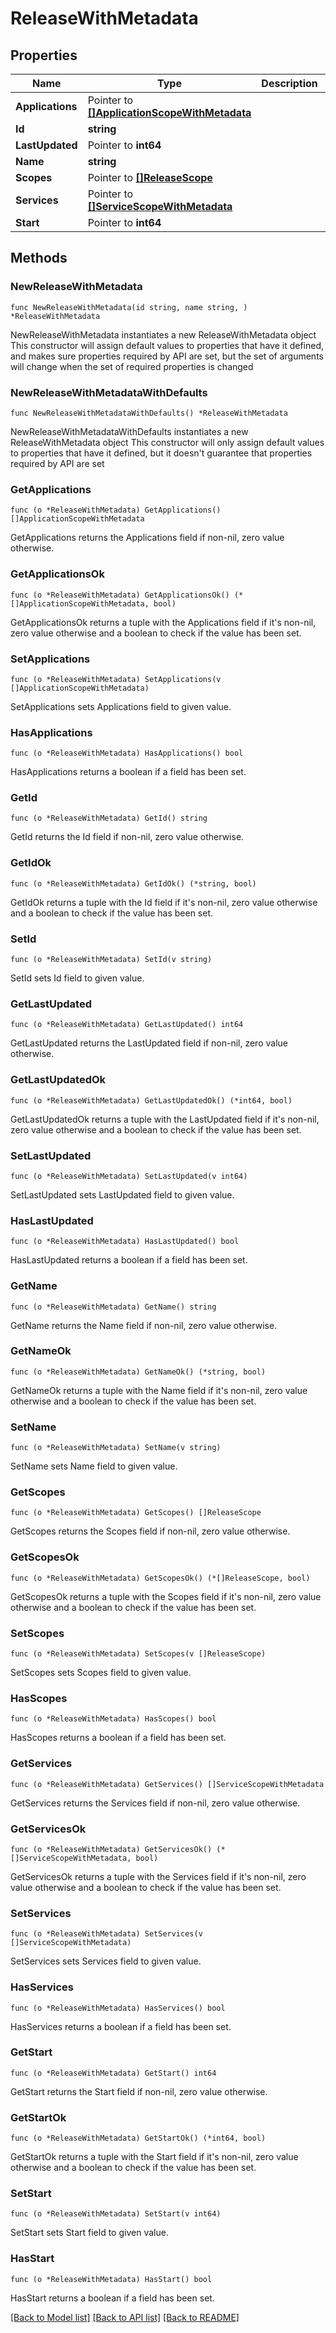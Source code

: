 # ReleaseWithMetadata

## Properties

Name | Type | Description | Notes
------------ | ------------- | ------------- | -------------
**Applications** | Pointer to [**[]ApplicationScopeWithMetadata**](ApplicationScopeWithMetadata.md) |  | [optional] 
**Id** | **string** |  | 
**LastUpdated** | Pointer to **int64** |  | [optional] 
**Name** | **string** |  | 
**Scopes** | Pointer to [**[]ReleaseScope**](ReleaseScope.md) |  | [optional] 
**Services** | Pointer to [**[]ServiceScopeWithMetadata**](ServiceScopeWithMetadata.md) |  | [optional] 
**Start** | Pointer to **int64** |  | [optional] 

## Methods

### NewReleaseWithMetadata

`func NewReleaseWithMetadata(id string, name string, ) *ReleaseWithMetadata`

NewReleaseWithMetadata instantiates a new ReleaseWithMetadata object
This constructor will assign default values to properties that have it defined,
and makes sure properties required by API are set, but the set of arguments
will change when the set of required properties is changed

### NewReleaseWithMetadataWithDefaults

`func NewReleaseWithMetadataWithDefaults() *ReleaseWithMetadata`

NewReleaseWithMetadataWithDefaults instantiates a new ReleaseWithMetadata object
This constructor will only assign default values to properties that have it defined,
but it doesn't guarantee that properties required by API are set

### GetApplications

`func (o *ReleaseWithMetadata) GetApplications() []ApplicationScopeWithMetadata`

GetApplications returns the Applications field if non-nil, zero value otherwise.

### GetApplicationsOk

`func (o *ReleaseWithMetadata) GetApplicationsOk() (*[]ApplicationScopeWithMetadata, bool)`

GetApplicationsOk returns a tuple with the Applications field if it's non-nil, zero value otherwise
and a boolean to check if the value has been set.

### SetApplications

`func (o *ReleaseWithMetadata) SetApplications(v []ApplicationScopeWithMetadata)`

SetApplications sets Applications field to given value.

### HasApplications

`func (o *ReleaseWithMetadata) HasApplications() bool`

HasApplications returns a boolean if a field has been set.

### GetId

`func (o *ReleaseWithMetadata) GetId() string`

GetId returns the Id field if non-nil, zero value otherwise.

### GetIdOk

`func (o *ReleaseWithMetadata) GetIdOk() (*string, bool)`

GetIdOk returns a tuple with the Id field if it's non-nil, zero value otherwise
and a boolean to check if the value has been set.

### SetId

`func (o *ReleaseWithMetadata) SetId(v string)`

SetId sets Id field to given value.


### GetLastUpdated

`func (o *ReleaseWithMetadata) GetLastUpdated() int64`

GetLastUpdated returns the LastUpdated field if non-nil, zero value otherwise.

### GetLastUpdatedOk

`func (o *ReleaseWithMetadata) GetLastUpdatedOk() (*int64, bool)`

GetLastUpdatedOk returns a tuple with the LastUpdated field if it's non-nil, zero value otherwise
and a boolean to check if the value has been set.

### SetLastUpdated

`func (o *ReleaseWithMetadata) SetLastUpdated(v int64)`

SetLastUpdated sets LastUpdated field to given value.

### HasLastUpdated

`func (o *ReleaseWithMetadata) HasLastUpdated() bool`

HasLastUpdated returns a boolean if a field has been set.

### GetName

`func (o *ReleaseWithMetadata) GetName() string`

GetName returns the Name field if non-nil, zero value otherwise.

### GetNameOk

`func (o *ReleaseWithMetadata) GetNameOk() (*string, bool)`

GetNameOk returns a tuple with the Name field if it's non-nil, zero value otherwise
and a boolean to check if the value has been set.

### SetName

`func (o *ReleaseWithMetadata) SetName(v string)`

SetName sets Name field to given value.


### GetScopes

`func (o *ReleaseWithMetadata) GetScopes() []ReleaseScope`

GetScopes returns the Scopes field if non-nil, zero value otherwise.

### GetScopesOk

`func (o *ReleaseWithMetadata) GetScopesOk() (*[]ReleaseScope, bool)`

GetScopesOk returns a tuple with the Scopes field if it's non-nil, zero value otherwise
and a boolean to check if the value has been set.

### SetScopes

`func (o *ReleaseWithMetadata) SetScopes(v []ReleaseScope)`

SetScopes sets Scopes field to given value.

### HasScopes

`func (o *ReleaseWithMetadata) HasScopes() bool`

HasScopes returns a boolean if a field has been set.

### GetServices

`func (o *ReleaseWithMetadata) GetServices() []ServiceScopeWithMetadata`

GetServices returns the Services field if non-nil, zero value otherwise.

### GetServicesOk

`func (o *ReleaseWithMetadata) GetServicesOk() (*[]ServiceScopeWithMetadata, bool)`

GetServicesOk returns a tuple with the Services field if it's non-nil, zero value otherwise
and a boolean to check if the value has been set.

### SetServices

`func (o *ReleaseWithMetadata) SetServices(v []ServiceScopeWithMetadata)`

SetServices sets Services field to given value.

### HasServices

`func (o *ReleaseWithMetadata) HasServices() bool`

HasServices returns a boolean if a field has been set.

### GetStart

`func (o *ReleaseWithMetadata) GetStart() int64`

GetStart returns the Start field if non-nil, zero value otherwise.

### GetStartOk

`func (o *ReleaseWithMetadata) GetStartOk() (*int64, bool)`

GetStartOk returns a tuple with the Start field if it's non-nil, zero value otherwise
and a boolean to check if the value has been set.

### SetStart

`func (o *ReleaseWithMetadata) SetStart(v int64)`

SetStart sets Start field to given value.

### HasStart

`func (o *ReleaseWithMetadata) HasStart() bool`

HasStart returns a boolean if a field has been set.


[[Back to Model list]](../README.md#documentation-for-models) [[Back to API list]](../README.md#documentation-for-api-endpoints) [[Back to README]](../README.md)


